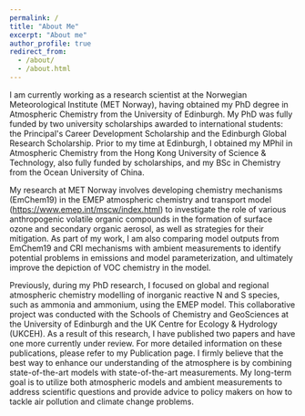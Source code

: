 ```yaml
---
permalink: /
title: "About Me"
excerpt: "About me"
author_profile: true
redirect_from: 
  - /about/
  - /about.html
---
```

I am currently working as a research scientist at the Norwegian Meteorological Institute (MET Norway), having obtained my PhD degree in Atmospheric Chemistry from the University of Edinburgh. My PhD was fully funded by two university scholarships awarded to international students: the Principal's Career Development Scholarship and the Edinburgh Global Research Scholarship. Prior to my time at Edinburgh, I obtained my MPhil in Atmospheric Chemistry from the Hong Kong University of Science & Technology, also fully funded by scholarships, and my BSc in Chemistry from the Ocean University of China.

My research at MET Norway involves developing chemistry mechanisms (EmChem19) in the EMEP atmospheric chemistry and transport model (<a href="https://www.emep.int/mscw/index.html">https://www.emep.int/mscw/index.html</a>) to investigate the role of various anthropogenic volatile organic compounds in the formation of surface ozone and secondary organic aerosol, as well as strategies for their mitigation. As part of my work, I am also comparing model outputs from EmChem19 and CRI mechanisms with ambient measurements to identify potential problems in emissions and model parameterization, and ultimately improve the depiction of VOC chemistry in the model.

Previously, during my PhD research, I focused on global and regional atmospheric chemistry modelling of inorganic reactive N and S species, such as ammonia and ammonium, using the EMEP model. This collaborative project was conducted with the Schools of Chemistry and GeoSciences at the University of Edinburgh and the UK Centre for Ecology & Hydrology (UKCEH). As a result of this research, I have published two papers and have one more currently under review. For more detailed information on these publications, please refer to my Publication page.
I firmly believe that the best way to enhance our understanding of the atmosphere is by combining state-of-the-art models with state-of-the-art measurements. My long-term goal is to utilize both atmospheric models and ambient measurements to address scientific questions and provide advice to policy makers on how to tackle air pollution and climate change problems.
